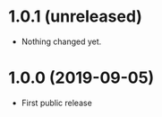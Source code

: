 1.0.1 (unreleased)
==================

- Nothing changed yet.


1.0.0 (2019-09-05)
==================

- First public release
